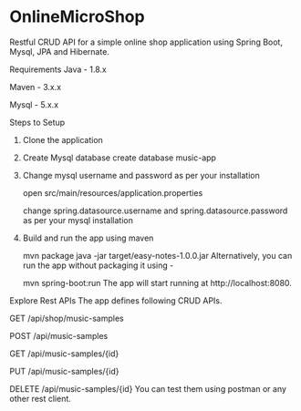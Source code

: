 # OnlineMicroShop
Restful CRUD API for a simple online shop application using Spring Boot, Mysql, JPA and Hibernate.

Requirements
Java - 1.8.x

Maven - 3.x.x

Mysql - 5.x.x

Steps to Setup
1. Clone the application


2. Create Mysql database
  create database music-app
  
3. Change mysql username and password as per your installation

    open src/main/resources/application.properties

    change spring.datasource.username and spring.datasource.password as per your mysql installation

4. Build and run the app using maven

    mvn package
    java -jar target/easy-notes-1.0.0.jar
    Alternatively, you can run the app without packaging it using -

    mvn spring-boot:run
    The app will start running at http://localhost:8080.

Explore Rest APIs
The app defines following CRUD APIs.

GET /api/shop/music-samples

POST /api/music-samples

GET /api/music-samples/{id}

PUT /api/music-samples/{id}

DELETE /api/music-samples/{id}
You can test them using postman or any other rest client.
